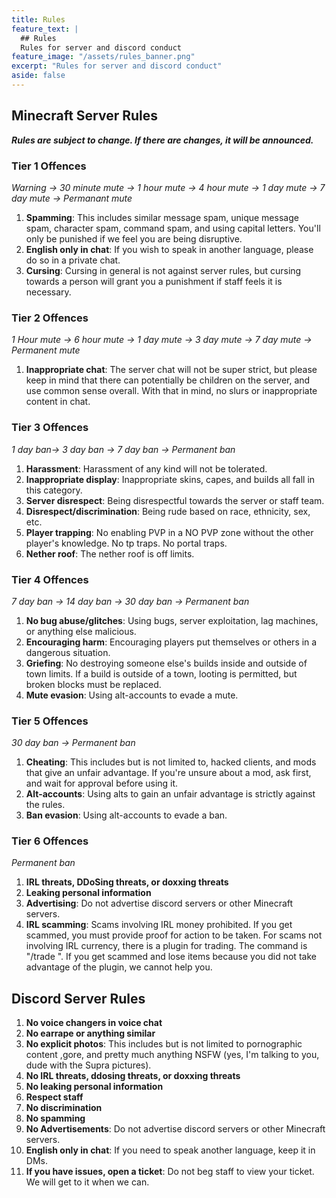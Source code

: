 ```yaml
---
title: Rules
feature_text: |
  ## Rules
  Rules for server and discord conduct
feature_image: "/assets/rules_banner.png"
excerpt: "Rules for server and discord conduct"
aside: false
---
```


## Minecraft Server Rules

***Rules are subject to change. If there are changes, it will be announced.***

### Tier 1 Offences
*Warning → 30 minute mute → 1 hour mute → 4 hour mute → 1 day mute → 7 day mute → Permanant mute*
1. **Spamming**:
This includes similar message spam, unique message spam, character spam, command spam, and using capital letters. You'll only be punished if we feel you are being disruptive.
1. **English only in chat**:
If you wish to speak in another language, please do so in a private chat.
1. **Cursing**:
Cursing in general is not against server rules, but cursing towards a person will grant you a punishment if staff feels it is necessary.

### Tier 2 Offences
*1 Hour mute → 6 hour mute → 1 day mute → 3 day mute → 7 day mute → Permanent mute*
1. **Inappropriate chat**:
The server chat will not be super strict, but please keep in mind that there can potentially be children on the server, and use common sense overall. With that in mind, no slurs or inappropriate content in chat.

### Tier 3 Offences
*1 day ban→ 3 day ban → 7 day ban → Permanent ban*
1. **Harassment**: Harassment of any kind will not be tolerated.
1. **Inappropriate display**:
Inappropriate skins, capes, and builds all fall in this category.
1. **Server disrespect**:
Being disrespectful towards the server or staff team.
1. **Disrespect/discrimination**:
Being rude based on race, ethnicity, sex, etc.
1. **Player trapping**:
No enabling PVP in a NO PVP zone without the other player's knowledge. No tp traps. No portal traps.
1. **Nether roof**:
The nether roof is off limits.

### Tier 4 Offences
*7 day ban → 14 day ban → 30 day ban → Permanent ban*
1. **No bug abuse/glitches**:
Using bugs, server exploitation, lag machines, or anything else malicious.
1. **Encouraging harm**:
Encouraging players put themselves or others in a dangerous situation.
1. **Griefing**:
No destroying someone else's builds inside and outside of town limits. If a build is outside of a town, looting is permitted, but broken blocks must be replaced.
1. **Mute evasion**:
Using alt-accounts to evade a mute.

### Tier 5 Offences
*30 day ban → Permanent ban*
1. **Cheating**:
This includes but is not limited to, hacked clients, and mods that give an unfair advantage. If you're unsure about a mod, ask first, and wait for approval before using it.
1. **Alt-accounts**:
Using alts to gain an unfair advantage is strictly against the rules.
1. **Ban evasion**:
Using alt-accounts to evade a ban.

### Tier 6 Offences
*Permanent ban*
1. **IRL threats, DDoSing threats, or doxxing threats**
1. **Leaking personal information**
1. **Advertising**:
Do not advertise discord servers or other Minecraft servers.
1. **IRL scamming**:
Scams involving IRL money prohibited. If you get scammed, you must provide proof for action to be taken. For scams not involving IRL currency, there is a plugin for trading. The command is "/trade <name>". If you get scammed and lose items because you did not take advantage of the plugin, we cannot help you.


## Discord Server Rules
1. **No voice changers in voice chat**
1. **No earrape or anything similar**
1. **No explicit photos**:
This includes but is not limited to pornographic content ,gore, and pretty much anything NSFW (yes, I'm talking to you, dude with the Supra pictures).
1. **No IRL threats, ddosing threats, or doxxing threats**
1. **No leaking personal information**
1. **Respect staff**
1. **No discrimination**
1. **No spamming**
1. **No Advertisements**:
Do not advertise discord servers or other Minecraft servers.
1. **English only in chat**:
If you need to speak another language, keep it in DMs.
1. **If you have issues, open a ticket**:
Do not beg staff to view your ticket. We will get to it when we can.
